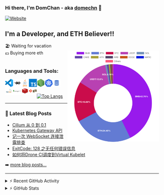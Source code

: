 ### Hi there, I'm DomChan - aka [domechn][website] 👋

[![Website](https://img.shields.io/website?label=domc.me&style=for-the-badge&url=https%3A%2F%2Fdomc.me)](https://domc.me)


## I'm a Developer, and ETH Believer!!

<div>
🏖 Waiting for vacation <br/>
💴 Buying more eth

<a href="https://github.com/domechn/asset-statistics">
<img align="right" src="./assets.svg" width=300 height=300 />
</a>
</div>
    
<br />

### Languages and Tools:

<img align="left" alt="Visual Studio Code" width="26px" src="https://raw.githubusercontent.com/github/explore/80688e429a7d4ef2fca1e82350fe8e3517d3494d/topics/visual-studio-code/visual-studio-code.png" />
<img align="left" alt="Go" width="26px" src="https://raw.githubusercontent.com/github/explore/80688e429a7d4ef2fca1e82350fe8e3517d3494d/topics/go/go.png" />
<img align="left" alt="Java" width="26px" src="https://raw.githubusercontent.com/github/explore/80688e429a7d4ef2fca1e82350fe8e3517d3494d/topics/java/java.png" />
<img align="left" alt="TypeScript" width="26px" src="https://raw.githubusercontent.com/github/explore/80688e429a7d4ef2fca1e82350fe8e3517d3494d/topics/typescript/typescript.png" />
<img align="left" alt="Node.js" width="26px" src="https://raw.githubusercontent.com/github/explore/80688e429a7d4ef2fca1e82350fe8e3517d3494d/topics/nodejs/nodejs.png" />
<img align="left" alt="Kubernetes" width="26px" src="https://raw.githubusercontent.com/github/explore/80688e429a7d4ef2fca1e82350fe8e3517d3494d/topics/kubernetes/kubernetes.png" />
<img align="left" alt="SQL" width="26px" src="https://raw.githubusercontent.com/github/explore/80688e429a7d4ef2fca1e82350fe8e3517d3494d/topics/sql/sql.png" />
<img align="left" alt="MySQL" width="26px" src="https://raw.githubusercontent.com/github/explore/80688e429a7d4ef2fca1e82350fe8e3517d3494d/topics/mysql/mysql.png" />
<img align="left" alt="MongoDB" width="26px" src="https://raw.githubusercontent.com/github/explore/80688e429a7d4ef2fca1e82350fe8e3517d3494d/topics/mongodb/mongodb.png" />
<img align="left" alt="Redis" width="26px" src="https://raw.githubusercontent.com/github/explore/80688e429a7d4ef2fca1e82350fe8e3517d3494d/topics/redis/redis.png" />
<img align="left" alt="Git" width="26px" src="https://raw.githubusercontent.com/github/explore/80688e429a7d4ef2fca1e82350fe8e3517d3494d/topics/git/git.png" />

<br />
<br />

[![Top Langs](https://github-readme-stats.vercel.app/api/top-langs/?username=domechn&hide=html&layout=compact)](https://github.com/anuraghazra/github-readme-stats)

---

### 📕 Latest Blog Posts

<!-- BLOG-POST-LIST:START -->
- [Cilium 从 0 到 0.1](https://domc.me/2021/10/17/cilium_0_to_0_1/)
- [Kubernetes Gateway API](https://domc.me/2021/05/10/k8s_gateway_api/)
- [记一次 WebSocket 连接泄露排查](https://domc.me/2019/12/29/websocket_leak/)
- [ExitCode: 128 之无任何错误信息](https://domc.me/2019/11/21/exit_code_128/)
- [如何将Drone CI调度到Virtual Kubelet](https://domc.me/2019/11/18/drone_virtual_kublet/)
<!-- BLOG-POST-LIST:END -->

➡️ [more blog posts...](https://blog.domc.me)

---

<details>
    <summary> ⚡️ Recent GitHub Activity </summary>

<!--START_SECTION:activity-->
1. 🎉 Merged PR [#2](https://github.com/domechn/irsa-controller/pull/2) in [domechn/irsa-controller](https://github.com/domechn/irsa-controller)
2. 🗣 Commented on [#2055](https://github.com/warpdotdev/Warp/issues/2055) in [warpdotdev/Warp](https://github.com/warpdotdev/Warp)
3. 💪 Opened PR [#349](https://github.com/pixie-io/pixie/pull/349) in [pixie-io/pixie](https://github.com/pixie-io/pixie)
4. ❗️ Opened issue [#348](https://github.com/pixie-io/pixie/issues/348) in [pixie-io/pixie](https://github.com/pixie-io/pixie)
5. 🎉 Merged PR [#1](https://github.com/domechn/domechn.github.io/pull/1) in [domechn/domechn.github.io](https://github.com/domechn/domechn.github.io)
<!--END_SECTION:activity-->
</details>

<details>
    <summary> ⚡️ GitHub Stats </summary>

<img align="left" alt="domechn's GitHub Stats" src="https://github-readme-stats.vercel.app/api?username=domechn&show_icons=true&hide_border=true" />

</details>

[website]: https://blog.domc.me
